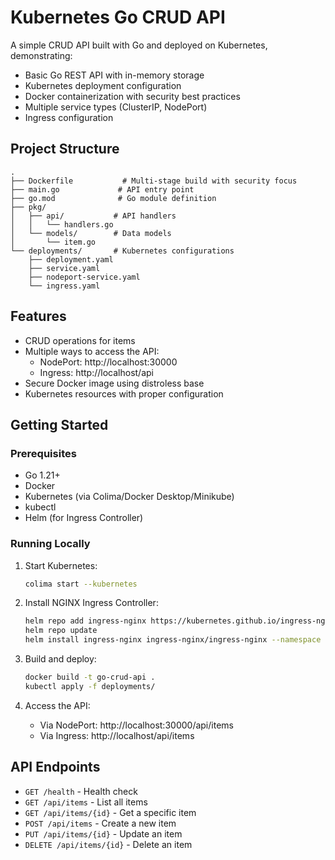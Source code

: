 # Kubernetes Go CRUD API

A simple CRUD API built with Go and deployed on Kubernetes, demonstrating:
- Basic Go REST API with in-memory storage
- Kubernetes deployment configuration
- Docker containerization with security best practices
- Multiple service types (ClusterIP, NodePort)
- Ingress configuration

## Project Structure
```
.
├── Dockerfile           # Multi-stage build with security focus
├── main.go             # API entry point
├── go.mod              # Go module definition
├── pkg/
│   ├── api/           # API handlers
│   │   └── handlers.go
│   └── models/        # Data models
│       └── item.go
└── deployments/       # Kubernetes configurations
    ├── deployment.yaml
    ├── service.yaml
    ├── nodeport-service.yaml
    └── ingress.yaml
```

## Features
- CRUD operations for items
- Multiple ways to access the API:
  - NodePort: http://localhost:30000
  - Ingress: http://localhost/api
- Secure Docker image using distroless base
- Kubernetes resources with proper configuration

## Getting Started

### Prerequisites
- Go 1.21+
- Docker
- Kubernetes (via Colima/Docker Desktop/Minikube)
- kubectl
- Helm (for Ingress Controller)

### Running Locally
1. Start Kubernetes:
   ```bash
   colima start --kubernetes
   ```

2. Install NGINX Ingress Controller:
   ```bash
   helm repo add ingress-nginx https://kubernetes.github.io/ingress-nginx
   helm repo update
   helm install ingress-nginx ingress-nginx/ingress-nginx --namespace ingress-nginx --create-namespace
   ```

3. Build and deploy:
   ```bash
   docker build -t go-crud-api .
   kubectl apply -f deployments/
   ```

4. Access the API:
   - Via NodePort: http://localhost:30000/api/items
   - Via Ingress: http://localhost/api/items

## API Endpoints

- `GET /health` - Health check
- `GET /api/items` - List all items
- `GET /api/items/{id}` - Get a specific item
- `POST /api/items` - Create a new item
- `PUT /api/items/{id}` - Update an item
- `DELETE /api/items/{id}` - Delete an item
